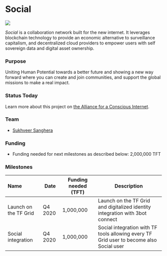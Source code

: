 # Social

![](https://www.consciousinternet.org/threefold/info/projects/social/social.png)

*Social* is a collaboration network built for the new internet. It leverages blockchain technology to provide an economic alternative to surveillance capitalism, and decentralized cloud providers to empower users with self sovereign data and digital asset ownership.

### Purpose

Uniting Human Potential towards a better future and showing a new way forward where you can create and join communities, and support the global missions to make a real impact.

### Status Today



Learn more about this project on [the Alliance for a Conscious Internet](https://www.consciousinternet.org/index.html#/projects/social).

### Team

- [Sukhveer Sanghera](https://www.consciousinternet.org/#/people/sukhveer_sanghera)

### Funding

- Funding needed for next milestones as described below: 2,000,000 TFT

### Milestones

| Name         | Date   | Funding needed (TFT) | Description
|:-------------|--------|-------------|-----------------|
| Launch on the TF Grid | Q4 2020 |  1,000,000 | Launch on the TF Grid and digitalized identity integration with 3bot connect |
| Social integration | Q4 2020 | 1,000,000 | Social integration with TF tools allowing every TF Grid user to become also Social user |